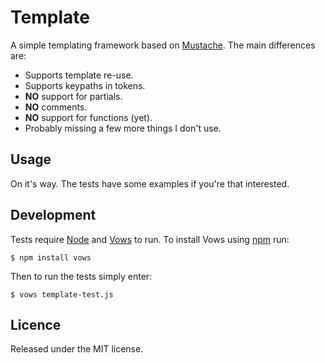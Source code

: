 Template
========

A simple templating framework based on [Mustache][#mustache]. The main
differences are:

 - Supports template re-use.
 - Supports keypaths in tokens.
 - __NO__ support for partials.
 - __NO__ comments.
 - __NO__ support for functions (yet).
 - Probably missing a few more things I don't use.

[#mustache]: http://mustache.github.com/

Usage
-----

On it's way. The tests have some examples if you're that interested.

Development
-----------

Tests require [Node][#node] and [Vows][#vows] to run. To install Vows
using [npm][#npm] run:

    $ npm install vows

Then to run the tests simply enter:

    $ vows template-test.js

[#node]: http://nodejs.org/
[#vows]: http://vowsjs.org/
[#npm]:  http://npmjs.org/

Licence
-------

Released under the MIT license.

